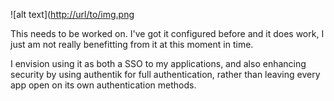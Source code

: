 ![alt text]([http://url/to/img.png](https://avatars.githubusercontent.com/u/82976448?v=4)

This needs to be worked on. I've got it configured before and it does work, I just am not really benefitting from it
at this moment in time. 

I envision using it as both a SSO to my applications, and also enhancing security by using authentik for full authentication, rather than leaving every app open on its own authentication methods. 
